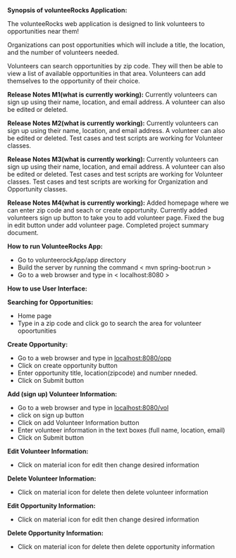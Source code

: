 **Synopsis of volunteeRocks Application:**

The volunteeRocks web application is designed to link volunteers to opportunities near them! 

Organizations can post opportunities which will include a title, the location, and the number of volunteers needed.

Volunteers can search opportunities by zip code. They will then be able to view a list of available opportunities in that area. Volunteers can add themselves to the opportunity of their choice.

**Release Notes M1(what is currently working):**
        Currently volunteers can sign up using their name, location, and email address. 
        A volunteer can also be edited or deleted.
        
**Release Notes M2(what is currently working):**
        Currently volunteers can sign up using their name, location, and email address. 
        A volunteer can also be edited or deleted.
        Test cases and test scripts are working for Volunteer classes.
        
**Release Notes M3(what is currently working):**
        Currently volunteers can sign up using their name, location, and email address. 
        A volunteer can also be edited or deleted.
        Test cases and test scripts are working for Volunteer classes.
        Test cases and test scripts are working for Organization and Opportunity classes.
       
**Release Notes M4(what is currently working):**
        Added homepage where we can enter zip code and seach or create opportunity. 
        Currently added volunteers sign up button to take you to add volunteer page. 
        Fixed the bug in edit button under add volunteer page.
        Completed project summary document.
        
**How to run VolunteeRocks App:**
* Go to volunteerockApp/app directory 
* Build the server by running the command < mvn spring-boot:run >
* Go to a web browser and type in < localhost:8080 >

**How to use User Interface:**

**Searching for Opportunities:**
* Home page
* Type in a zip code and click go to search the area for volunteer opoortunities

**Create Opportunity:**
* Go to a web browser and type in <localhost:8080/opp>
* Click on create opportunity button
* Enter opportunity title, location(zipcode) and number nneded. 
* Click on Submit button

**Add (sign up) Volunteer Information:**
* Go to a web browser and type in <localhost:8080/vol>
* click on sign up button
* Click on add Volunteer Information button
* Enter volunteer information in the text boxes (full name, location, email)
* Click on Submit button

**Edit Volunteer Information:**
* Click on material icon for edit then change desired information

**Delete Volunteer Information:**
* Click on material icon for delete then delete volunteer information

**Edit Opportunity Information:**
* Click on material icon for edit then change desired information

**Delete Opportunity Information:**
* Click on material icon for delete then delete opportunity information 
